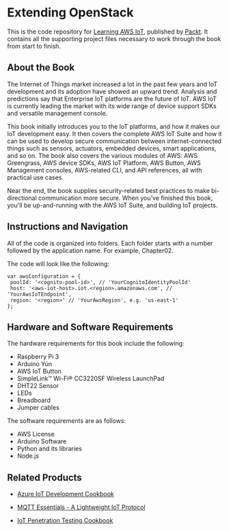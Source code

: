 # Extending OpenStack
This is the code repository for [Learning AWS IoT](https://www.packtpub.com/virtualization-and-cloud/learning-aws-iot?utm_source=github&utm_medium=repository&utm_content=9781788396110), published by [Packt](https://www.packtpub.com/?utm_source=github). It contains all the supporting project files necessary to work through the book from start to finish.
## About the Book
The Internet of Things market increased a lot in the past few years and IoT development and its adoption have showed an upward trend. Analysis and predictions say that Enterprise IoT platforms are the future of IoT. AWS IoT is currently leading the market with its wide range of device support SDKs and versatile management console.

This book initially introduces you to the IoT platforms, and how it makes our IoT development easy. It then covers the complete AWS IoT Suite and how it can be used to develop secure communication between internet-connected things such as sensors, actuators, embedded devices, smart applications, and so on. The book also covers the various modules of AWS: AWS Greengrass, AWS device SDKs, AWS IoT Platform, AWS Button, AWS Management consoles, AWS-related CLI, and API references, all with practical use cases.

Near the end, the book supplies security-related best practices to make bi-directional communication more secure. When you've finished this book, you'll be up-and-running with the AWS IoT Suite, and building IoT projects.
## Instructions and Navigation
All of the code is organized into folders. Each folder starts with a number followed by the application name. For example, Chapter02.

The code will look like the following:
```
var awsConfiguration = {
 poolId: '<cognito-pool-id>', // 'YourCognitoIdentityPoolId'
 host: '<aws-iot-host>.iot.<region>.amazonaws.com', // 'YourAwsIoTEndpoint',
 region: '<region>' // 'YourAwsRegion', e.g. 'us-east-1'
};
```
## Hardware and Software Requirements

The hardware requirements for this book include the following:

* Raspberry Pi 3
* Arduino Yún
* AWS IoT Button
* SimpleLink™ Wi-Fi® CC3220SF Wireless LaunchPad
* DHT22 Sensor
* LEDs
* Breadboard
* Jumper cables

The software requirements are as follows:

* AWS License
* Arduino Software
* Python and its libraries
* Node.js

## Related Products
* [Azure IoT Development Cookbook](https://www.packtpub.com/virtualization-and-cloud/azure-iot-development-cookbook?utm_source=github&utm_medium=repository&utm_content=9781787283008)

* [MQTT Essentials - A Lightweight IoT Protocol](https://www.packtpub.com/application-development/mqtt-essentials-lightweight-iot-protocol?utm_source=github&utm_medium=repository&utm_content=9781787287815)

* [IoT Penetration Testing Cookbook](https://www.packtpub.com/networking-and-servers/iot-penetration-testing-cookbook?utm_source=github&utm_medium=repository&utm_content=9781787280571)
